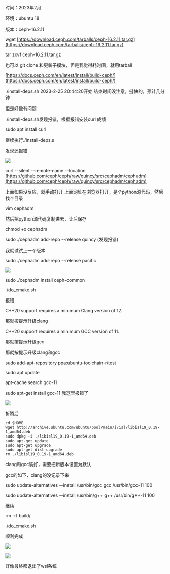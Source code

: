 时间：2023年2月

环境：ubuntu 18

版本：ceph-16.2.11

wget [https://download.ceph.com/tarballs/ceph-16.2.11.tar.gz](https://download.ceph.com/tarballs/ceph-16.2.11.tar.gz)

tar zxvf ceph-16.2.11.tar.gz

也可以 git clone 和更新子模块，但是我觉得耗时间，就用tarball

[https://docs.ceph.com/en/latest/install/build-ceph/](https://docs.ceph.com/en/latest/install/build-ceph/)

./install-deps.sh 2023-2-25 20:44:20开始 结束时间没注意，挺快的，预计几分钟

但是好像有问题

./install-deps.sh发现报错，根据报错安装curl 成绩

sudo apt install curl

继续执行./install-deps.s

发现还报错

![](https://gitee.com/hxc8/images6/raw/master/img/202407190000189.jpg)

curl --silent --remote-name --location [https://github.com/ceph/ceph/raw/quincy/src/cephadm/cephadm](https://github.com/ceph/ceph/raw/quincy/src/cephadm/cephadm)

上面如果没反应，就手动打开 上面网址在浏览器打开，是个python源代码，然后找个目录

vim cephadm

然后把python源代码复制进去，让后保存

chmod +x cephadm

sudo ./cephadm add-repo --release quincy   (发现报错)

我就试试上一个版本

sudo ./cephadm add-repo --release pacific

![](https://gitee.com/hxc8/images6/raw/master/img/202407190000685.jpg)

sudo ./cephadm install ceph-common

./do_cmake.sh

报错

C++20 support requires a  minimum Clang version of 12.

那就按提示升级clang

C++20 support requires a minimum GCC version of 11.

那就按提示升级gcc  

那就按提示升级clang和gcc

sudo add-apt-repository ppa:ubuntu-toolchain-r/test

sudo apt update

apt-cache search gcc-11

sudo apt-get install gcc-11  我这里报错了

![](https://gitee.com/hxc8/images6/raw/master/img/202407190000770.jpg)

折腾后

```
cd $HOME
wget http://archive.ubuntu.com/ubuntu/pool/main/i/isl/libisl19_0.19-1_amd64.deb
sudo dpkg -i ./libisl19_0.19-1_amd64.deb
sudo apt-get update
sudo apt-get upgrade
sudo apt-get dist-upgrade
rm ./libisl19_0.19-1_amd64.deb
```

clang和gcc装好，需要把新版本设置为默认

gcc的如下，clang的没记录下来

sudo update-alternatives --install /usr/bin/gcc gcc /usr/bin/gcc-11 100

sudo update-alternatives --install /usr/bin/g++ g++ /usr/bin/g++-11 100

继续

rm -rf build/

./do_cmake.sh

顺利完成

![](https://gitee.com/hxc8/images6/raw/master/img/202407190000186.jpg)

![](https://gitee.com/hxc8/images6/raw/master/img/202407190000363.jpg)

好像最终都退出了wsl系统
